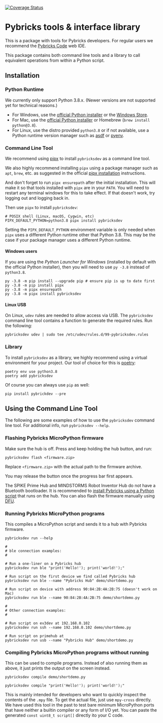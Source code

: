 [![Coverage Status](https://coveralls.io/repos/github/pybricks/pybricksdev/badge.svg?branch=master)](https://coveralls.io/github/pybricks/pybricksdev?branch=master)

# Pybricks tools & interface library

This is a package with tools for Pybricks developers. For regular users we
recommend the [Pybricks Code][code] web IDE.

This package contains both command line tools and a library to call equivalent
operations from within a Python script.

[code]: https://www.code.pybricks.com

## Installation

### Python Runtime

We currently only support Python 3.8.x. (Newer versions are not supported yet
for technical reasons.)

- For Windows, use the [official Python installer][py-dl] or the [Windows Store][py38-win].
- For Mac, use the [official Python installer][py-dl] or Homebrew (`brew install python@3.8`).
- For Linux, use the distro provided `python3.8` or if not available, use a Python
  runtime version manager such as [asdf][asdf] or [pyenv][pyenv].


[py-dl]: https://www.python.org/downloads/
[py38-win]: https://www.microsoft.com/en-us/p/python-38/9mssztt1n39l
[asdf]: https://asdf-vm.com
[pyenv]: https://github.com/pyenv/pyenv

### Command Line Tool

We recommend using [pipx] to install `pybricksdev` as a command line tool.

We also highly recommend installing `pipx` using a package manager such as `apt`,
`brew`, etc. as suggested in the official [pipx installation] instructions.

And don't forget to run `pipx ensurepath` after the initial installation.
This will make it so that tools installed with `pipx` are in your `PATH`.
You will need to restart any terminal windows for this to take effect. If that
doesn't work, try logging out and logging back in.

Then use `pipx` to install `pybricksdev`:

    # POSIX shell (Linux, macOS, Cygwin, etc)
    PIPX_DEFAULT_PYTHON=python3.8 pipx install pybricksdev

Setting the `PIPX_DEFAULT_PYTHON` environment variable is only needed when
`pipx` uses a different Python runtime other that Python 3.8. This may be the
case if your package manager uses a different Python runtime.

[pipx]: https://pipxproject.github.io/pipx/
[pipx installation]: https://pipxproject.github.io/pipx/installation/

#### Windows users

If you are using the *Python Launcher for Windows* (installed by default with
the official Python installer), then you will need to use `py -3.8` instead
of `python3.8`.

    py -3.8 -m pip install --upgrade pip # ensure pip is up to date first
    py -3.8 -m pip install pipx
    py -3.8 -m pipx ensurepath
    py -3.8 -m pipx install pybricksdev

#### Linux USB

On Linux, `udev` rules are needed to allow access via USB. The `pybricksdev`
command line tool contains a function to generate the required rules. Run the
following:

    pybricksdev udev | sudo tee /etc/udev/rules.d/99-pybricksdev.rules

### Library

To install `pybricksdev` as a library, we highly recommend using a virtual
environment for your project. Our tool of choice for this is [poetry][poetry]:

    poetry env use python3.8
    poetry add pybricksdev

Of course you can always use `pip` as well:

    pip install pybrickdev --pre


[poetry]: https://python-poetry.org


## Using the Command Line Tool

The following are some examples of how to use the `pybricksdev` command line tool.
For additional info, run `pybricksdev --help`.

### Flashing Pybricks MicroPython firmware

Make sure the hub is off. Press and keep holding the hub button, and run:

    pybricksdev flash <firmware.zip>

Replace `<firmware.zip>` with the actual path to the firmware archive.

You may release the button once the progress bar first appears. 

The SPIKE Prime Hub and MINDSTORMS Robot Inventor Hub do not have a Bluetooth
bootloader. It is recommended to [install Pybricks using a Python script][issue-167] that
runs on the hub. You can also flash the firmware manually using [DFU](dfu).


[dfu]: ./README_dfu.rst
[issue-167]: https://github.com/pybricks/support/issues/167


### Running Pybricks MicroPython programs

This compiles a MicroPython script and sends it to a hub with Pybricks
firmware.

    pybricksdev run --help

    #
    # ble connection examples:
    #

    # Run a one-liner on a Pybricks hub
    pybricksdev run ble "print('Hello!'); print('world!');"

    # Run script on the first device we find called Pybricks hub
    pybricksdev run ble --name "Pybricks Hub" demo/shortdemo.py

    # Run script on device with address 90:84:2B:4A:2B:75 (doesn't work on Mac)
    pybricksdev run ble --name 90:84:2B:4A:2B:75 demo/shortdemo.py

    #
    # Other connection examples:
    #

    # Run script on ev3dev at 192.168.0.102
    pybricksdev run ssh --name 192.168.0.102 demo/shortdemo.py

    # Run script on primehub at
    pybricksdev run usb --name "Pybricks Hub" demo/shortdemo.py


### Compiling Pybricks MicroPython programs without running

This can be used to compile programs. Instead of also running them as above,
it just prints the output on the screen instead.

    pybricksdev compile demo/shortdemo.py

    pybricksdev compile "print('Hello!'); print('world!');"


This is mainly intended for developers who want to quickly inspect the
contents of the `.mpy` file. To get the actual file, just use `mpy-cross`
directly. We have used this tool in the past to test bare minimum MicroPython
ports that have neither a builtin compiler or any form of I/O yet. You can
paste the generated `const uint8_t script[]` directly ito your C code.
